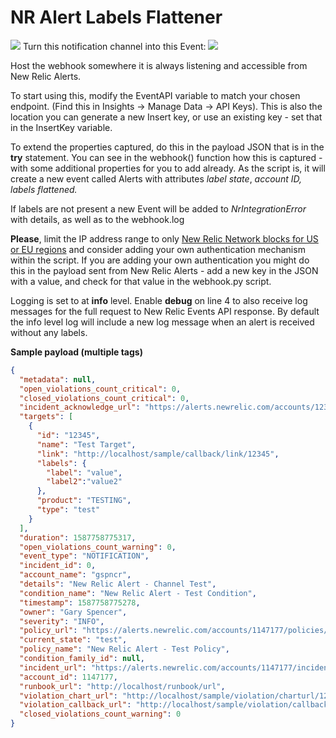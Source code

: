 # NR Alert Labels Flattener

![](https://p74.f4.n0.cdn.getcloudapp.com/items/4guyO1pJ/Screenshot%202020-04-28%20at%2013.19.41.png?v=0df28fda97991117bd6bc2910313af85)
Turn this notification channel into this Event:
![](https://p74.f4.n0.cdn.getcloudapp.com/items/WnuGlB8m/Image%202020-04-28%20at%201.15.41%20pm.png?v=c3b34192553d6810b6622f67b8fafd12)

Host the webhook somewhere it is always listening and accessible from New Relic Alerts. 

To start using this, modify the EventAPI variable to match your chosen endpoint. (Find this in Insights -> Manage Data -> API Keys). This is also the location you can generate a new Insert key, or use an existing key - set that in the InsertKey variable.

To extend the properties captured, do this in the payload JSON that is in the **try** statement. You can see in the webhook() function how this is captured - with some additional properties for you to add already. As the script is, it will create a new event called Alerts with attributes *label state*, *account ID, labels flattened.*

If labels are not present a new Event will be added to *NrIntegrationError* with details, as well as to the webhook.log

**Please**, limit the IP address range to only [New Relic Network blocks for US or EU regions](https://docs.newrelic.com/docs/apm/new-relic-apm/getting-started/networks#webhooks) and consider adding your own authentication mechanism within the script. If you are adding your own authentication you might do this in the payload sent from New Relic Alerts - add a new key in the JSON with a value, and check for that value in the webhook.py script.

Logging is set to at **info** level. Enable **debug** on line 4 to also receive log messages for the full request to New Relic Events API response. By default the info level log will include a new log message when an alert is received without any labels.

**Sample payload (multiple tags)**

```json
{
  "metadata": null,
  "open_violations_count_critical": 0,
  "closed_violations_count_critical": 0,
  "incident_acknowledge_url": "https://alerts.newrelic.com/accounts/12345/incidents/0/acknowledge",
  "targets": [
    {
      "id": "12345",
      "name": "Test Target",
      "link": "http://localhost/sample/callback/link/12345",
      "labels": {
        "label": "value",
        "label2":"value2"
      },
      "product": "TESTING",
      "type": "test"
    }
  ],
  "duration": 1587758775317,
  "open_violations_count_warning": 0,
  "event_type": "NOTIFICATION",
  "incident_id": 0,
  "account_name": "gspncr",
  "details": "New Relic Alert - Channel Test",
  "condition_name": "New Relic Alert - Test Condition",
  "timestamp": 1587758775278,
  "owner": "Gary Spencer",
  "severity": "INFO",
  "policy_url": "https://alerts.newrelic.com/accounts/1147177/policies/0",
  "current_state": "test",
  "policy_name": "New Relic Alert - Test Policy",
  "condition_family_id": null,
  "incident_url": "https://alerts.newrelic.com/accounts/1147177/incidents/0",
  "account_id": 1147177,
  "runbook_url": "http://localhost/runbook/url",
  "violation_chart_url": "http://localhost/sample/violation/charturl/12345",
  "violation_callback_url": "http://localhost/sample/violation/callback/12345",
  "closed_violations_count_warning": 0
}
```